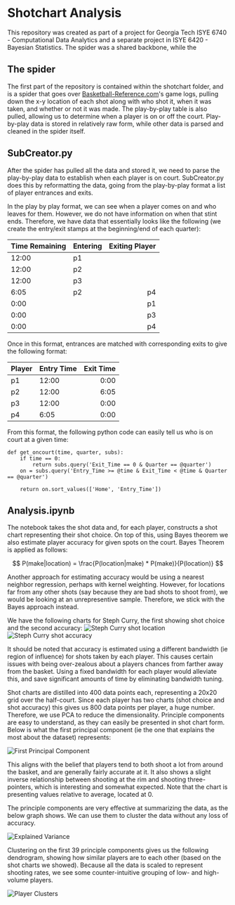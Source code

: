 # Shotchart Analysis

This repository was created as part of a project for Georgia Tech ISYE 6740 - Computational Data Analytics and a separate project in ISYE 6420 - Bayesian Statistics. The spider was a shared backbone, while the 

## The spider

The first part of the repository is contained within the shotchart folder, and is a spider that goes over [Basketball-Reference.com](https://www.basketball-reference.com/)'s game logs, pulling down the x-y location of each shot along with who shot it, when it was taken, and whether or not it was made. The play-by-play table is also pulled, allowing us to determine when a player is on or off the court. Play-by-play data is stored in relatively raw form, while other data is parsed and cleaned in the spider itself. 

## SubCreator.py

After the spider has pulled all the data and stored it, we need to parse the play-by-play data to establish when each player is on court. SubCreator.py does this by reformatting the data, going from the play-by-play format a list of player entrances and exits.

In the play by play format, we can see when a player comes on and who leaves for them. However, we do not have information on when that stint ends. Therefore, we have data that essentially looks like the following (we create the entry/exit stamps at the beginning/end of each quarter):

| Time Remaining | Entering | Exiting Player |
|:---|----|----:|
|12:00|p1||
|12:00|p2||
|12:00|p3||
|6:05|p2|p4|
|0:00||p1|
|0:00||p3|
|0:00||p4|

Once in this format, entrances are matched with corresponding exits to give the following format: 

|Player|Entry Time|Exit Time|
|:---|----|---:|
|p1|12:00|0:00|
|p2|12:00|6:05|
|p3|12:00|0:00|
|p4|6:05|0:00|

From this format, the following python code can easily tell us who is on court at a given time:
```
def get_oncourt(time, quarter, subs):
    if time == 0:
        return subs.query('Exit_Time == 0 & Quarter == @quarter')
    on = subs.query('Entry_Time >= @time & Exit_Time < @time & Quarter == @quarter')
    
    return on.sort_values(['Home', 'Entry_Time'])
```

## Analysis.ipynb

The notebook takes the shot data and, for each player, constructs a shot chart representing their shot choice. On top of this, using Bayes theorem we also estimate player accuracy for given spots on the court. Bayes Theorem is applied as follows: 

$$
P(make|location) = \frac{P(location|make) * P(make)}{P(location)}
$$

Another approach for estimating accuracy would be using a nearest neighbor regression, perhaps with kernel weighting. However, for locations far from any other shots (say because they are bad shots to shoot from), we would be looking at an unrepresentive sample. Therefore, we stick with the Bayes approach instead. 

We have the following charts for Steph Curry, the first showing shot choice and the second accuracy: 
![Steph Curry shot location](StephChoices.png)
![Steph Curry shot accuracy](StephAcc.png)

It should be noted that accuracy is estimated using a different bandwidth (ie region of influence) for shots taken by each player. This causes certain issues with being over-zealous about a players chances from farther away from the basket. Using a fixed bandwidth for each player would alleviate this, and save significant amounts of time by eliminating bandwidth tuning. 

Shot charts are distilled into 400 data points each, representing a 20x20 grid over the half-court. Since each player has two charts (shot choice and shot accuracy) this gives us 800 data points per player, a huge number. Therefore, we use PCA to reduce the dimensionality. Principle components are easy to understand, as they can easily be presented in shot chart form. Below is what the first principal component (ie the one that explains the most about the dataset) represents: 

![First Principal Component](PC1.png)

This aligns with the belief that players tend to both shoot a lot from around the basket, and are generally fairly accurate at it. It also shows a slight inverse relationship between shooting at the rim and shooting three-pointers, which is interesting and somewhat expected. Note that the chart is presenting values relative to average, located at 0. 

The principle components are very effective at summarizing the data, as the below graph shows. We can use them to cluster the data without any loss of accuracy. 

![Explained Variance](ExplainedVariance.png)

Clustering on the first 39 principle components gives us the following dendrogram, showing how similar players are to each other (based on the shot charts we showed). Because all the data is scaled to represent shooting rates, we see some counter-intuitive grouping of low- and high-volume players. 

![Player Clusters](dendo1.png)